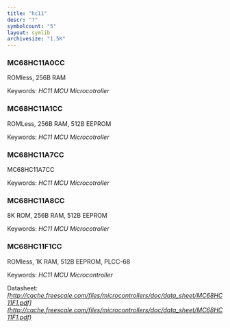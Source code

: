 ```yaml
---
title: "hc11"
descr: "?"
symbolcount: "5"
layout: symlib
archivesize: "1.5K"
---
```


### MC68HC11A0CC
ROMless, 256B RAM


Keywords: *HC11 MCU Microcotroller*

### MC68HC11A1CC
ROMLess, 256B RAM, 512B EEPROM


Keywords: *HC11 MCU Microcotroller*

### MC68HC11A7CC
MC68HC11A7CC


Keywords: *HC11 MCU Microcotroller*

### MC68HC11A8CC
8K ROM, 256B RAM, 512B EEPROM


Keywords: *HC11 MCU Microcotroller*

### MC68HC11F1CC
ROMless, 1K RAM, 512B EEPROM, PLCC-68


Keywords: *HC11 MCU Microcontroller*

Datasheet: *[http://cache.freescale.com/files/microcontrollers/doc/data_sheet/MC68HC11F1.pdf](http://cache.freescale.com/files/microcontrollers/doc/data_sheet/MC68HC11F1.pdf)*

